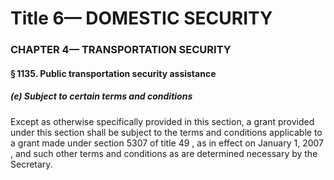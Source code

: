 
# Title 6— DOMESTIC SECURITY
### CHAPTER 4— TRANSPORTATION SECURITY
#### § 1135. Public transportation security assistance
##### (e) Subject to certain terms and conditions

Except as otherwise specifically provided in this section, a grant provided under this section shall be subject to the terms and conditions applicable to a grant made under section 5307 of title 49 , as in effect on January 1, 2007 , and such other terms and conditions as are determined necessary by the Secretary.

